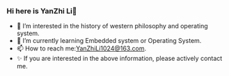 ### Hi here is YanZhi Li👋
- 🔭 I’m interested in the history of western philosophy and operating system.
- 🌱 I’m currently learning Embedded system or Operating System.
- 📫 How to reach me:YanZhiLi1024@163.com.
- ✨ If you are interested in the above information, please actively contact me.
